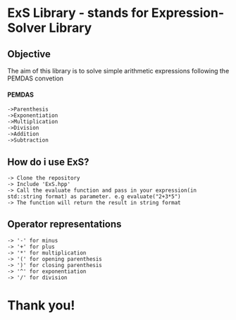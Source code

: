 # ExS Library - stands for Expression-Solver Library

## Objective
The aim of this library is to solve simple arithmetic expressions following the PEMDAS convetion

#### PEMDAS 
    ->Parenthesis
    ->Exponentiation
    ->Multiplication
    ->Division
    ->Addition
    ->Subtraction

## How do i use ExS?
    -> Clone the repository
    -> Include 'ExS.hpp'
    -> Call the evaluate function and pass in your expression(in std::string format) as parameter. e.g evaluate("2+3*5")
    -> The function will return the result in string format
  
## Operator representations
    -> '-' for minus
    -> '+' for plus
    -> '*' for multiplication
    -> '(' for opening parenthesis
    -> ')' for closing parenthesis
    -> '^' for exponentiation
    -> '/' for division

# Thank you!
